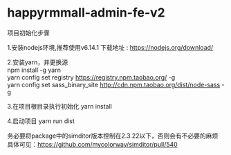 ﻿# happyrmmall-admin-fe-v2
项目初始化步骤

1.安装nodejs环境,推荐使用v6.14.1
    下载地址 : https://nodejs.org/download/
    
2.安装yarn，并更换源  
    npm install -g yarn  
    yarn config set registry https://registry.npm.taobao.org/ -g  
    yarn config set sass_binary_site http://cdn.npm.taobao.org/dist/node-sass -g  
    

3.在项目根目录执行初始化
    yarn install  

4.启动项目
     yarn run dist   
     
务必要将package中的simditor版本控制在2.3.22以下，否则会有不必要的麻烦  
具体可见：https://github.com/mycolorway/simditor/pull/540
